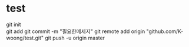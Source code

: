 # test
git init <br>
git add
git commit -m "필요한메세지"
git remote add origin "github.com/K-woong/test.git"
git push -u origin master
